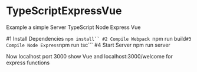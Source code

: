 # TypeScriptExpressVue
Example a simple Server TypeScript Node Express Vue

#1 Install Dependencies
```npm install``
#2 Compile Webpack
```npm run build```
#3 Compile Node Express
```npm run tsc```
#4 Start Server
npm run server 

Now localhost port 3000 show Vue and localhost:3000/welcome for express functions
